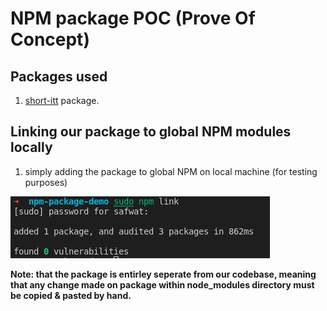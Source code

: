 # NPM package POC (Prove Of Concept)

## Packages used

1. [short-itt](https://github.com/safwat-fathi/short-itt) package.

## Linking our package to global NPM modules locally

1. simply adding the package to global NPM on local machine (for testing purposes)

![add package to global NPM](./screenshots/npm-link-to-global-npm-modules-local.png)

**Note: that the package is entirley seperate from our codebase, meaning that any change made on package within node_modules directory must be copied & pasted by hand.**
